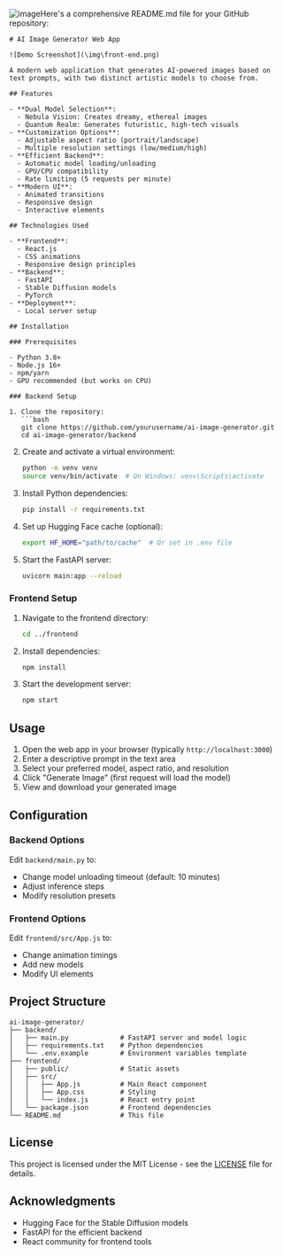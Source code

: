 ![image](https://github.com/user-attachments/assets/c9fb3664-0896-4f17-9ad0-eabfcc711ecb)Here's a comprehensive README.md file for your GitHub repository:

```markdow
# AI Image Generator Web App

![Demo Screenshot](\img\front-end.png)

A modern web application that generates AI-powered images based on text prompts, with two distinct artistic models to choose from.

## Features

- **Dual Model Selection**:
  - Nebula Vision: Creates dreamy, ethereal images
  - Quantum Realm: Generates futuristic, high-tech visuals
- **Customization Options**:
  - Adjustable aspect ratio (portrait/landscape)
  - Multiple resolution settings (low/medium/high)
- **Efficient Backend**:
  - Automatic model loading/unloading
  - GPU/CPU compatibility
  - Rate limiting (5 requests per minute)
- **Modern UI**:
  - Animated transitions
  - Responsive design
  - Interactive elements

## Technologies Used

- **Frontend**:
  - React.js
  - CSS animations
  - Responsive design principles
- **Backend**:
  - FastAPI
  - Stable Diffusion models
  - PyTorch
- **Deployment**:
  - Local server setup

## Installation

### Prerequisites

- Python 3.8+
- Node.js 16+
- npm/yarn
- GPU recommended (but works on CPU)

### Backend Setup

1. Clone the repository:
   ```bash
   git clone https://github.com/yourusername/ai-image-generator.git
   cd ai-image-generator/backend
   ```

2. Create and activate a virtual environment:
   ```bash
   python -m venv venv
   source venv/bin/activate  # On Windows: venv\Scripts\activate
   ```

3. Install Python dependencies:
   ```bash
   pip install -r requirements.txt
   ```

4. Set up Hugging Face cache (optional):
   ```bash
   export HF_HOME="path/to/cache"  # Or set in .env file
   ```

5. Start the FastAPI server:
   ```bash
   uvicorn main:app --reload
   ```

### Frontend Setup

1. Navigate to the frontend directory:
   ```bash
   cd ../frontend
   ```

2. Install dependencies:
   ```bash
   npm install
   ```

3. Start the development server:
   ```bash
   npm start
   ```

## Usage

1. Open the web app in your browser (typically `http://localhost:3000`)
2. Enter a descriptive prompt in the text area
3. Select your preferred model, aspect ratio, and resolution
4. Click "Generate Image" (first request will load the model)
5. View and download your generated image

## Configuration

### Backend Options

Edit `backend/main.py` to:
- Change model unloading timeout (default: 10 minutes)
- Adjust inference steps
- Modify resolution presets

### Frontend Options

Edit `frontend/src/App.js` to:
- Change animation timings
- Add new models
- Modify UI elements

## Project Structure

```
ai-image-generator/
├── backend/
│   ├── main.py             # FastAPI server and model logic
│   ├── requirements.txt    # Python dependencies
│   └── .env.example        # Environment variables template
├── frontend/
│   ├── public/             # Static assets
│   ├── src/
│   │   ├── App.js          # Main React component
│   │   ├── App.css         # Styling
│   │   └── index.js        # React entry point
│   └── package.json        # Frontend dependencies
└── README.md               # This file
```

## License

This project is licensed under the MIT License - see the [LICENSE](LICENSE) file for details.

## Acknowledgments

- Hugging Face for the Stable Diffusion models
- FastAPI for the efficient backend
- React community for frontend tools
```
